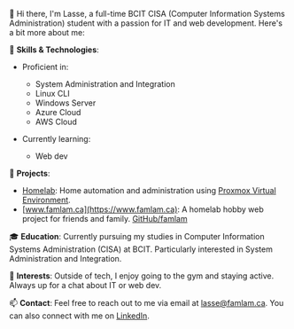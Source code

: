 👋 Hi there, I'm Lasse, a full-time BCIT CISA (Computer Information Systems Administration) student with a passion for IT and web development. Here's a bit more about me:

🚀 **Skills & Technologies**:
- Proficient in:
    - System Administration and Integration
    - Linux CLI
    - Windows Server
    - Azure Cloud
    - AWS Cloud
    
- Currently learning:
    - Web dev

💼 **Projects**:
- [Homelab](https://www.famlam.ca/dashboard): Home automation and administration using [Proxmox Virtual Environment](https://www.proxmox.com/en/proxmox-virtual-environment/overview).
- [www.famlam.ca](https://www.famlam.ca): A homelab hobby web project for friends and family. [GitHub/famlam](https://github.com/SlickYeet/famlam)

🎓 **Education**:
Currently pursuing my studies in Computer Information Systems Administration (CISA) at BCIT. Particularly interested in System Administration and Integration.

🌟 **Interests**:
Outside of tech, I enjoy going to the gym and staying active. Always up for a chat about IT or web dev.

📫 **Contact**:
Feel free to reach out to me via email at [lasse@famlam.ca](mailto:lasse@famlam.ca). You can also connect with me on [LinkedIn](https://www.linkedin.com/in/lasse-lammers-90a050234/).
